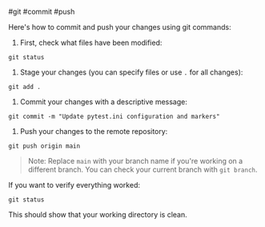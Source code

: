 #git #commit #push

Here's how to commit and push your changes using git commands:

1. First, check what files have been modified:

`git status`

1. Stage your changes (you can specify files or use `.` for all changes):

`git add .`

1. Commit your changes with a descriptive message:

`git commit -m "Update pytest.ini configuration and markers"`

1. Push your changes to the remote repository:

`git push origin main`

> Note: Replace `main` with your branch name if you're working on a different branch. You can check your current branch with `git branch`.

If you want to verify everything worked:

`git status`

This should show that your working directory is clean.